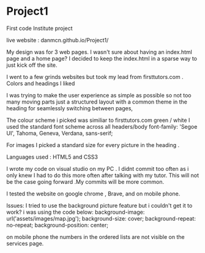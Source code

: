 # Project1
First code Institute project

live website : danmcn.github.io/Project1/

My design was for 3 web pages. I wasn't sure about having an index.html page and a home page?
I decided to keep the index.html in a sparse way to just kick off the site.

I went to a few grinds websites but took my lead from firsttutors.com . Colors and headings I liked


I was trying to make the user experience as simple as possible so not too many moving parts just a structured layout with a common theme in the heading
for seamlessly switching between pages,

The colour scheme i picked was similiar to firsttutors.com green / white
I used the standard font scheme across all headers/body
font-family: 'Segoe UI', Tahoma, Geneva, Verdana, sans-serif;

For images I picked a standard size for every picture in the heading .

Languages used : HTML5 and CSS3

I wrote my code on visual studio on my PC . I didnt commit too often as i only knew I had to do this more often after talking with my tutor.
This will not be the case going forward .My commits will be more common.

I tested the website on google chrome , Brave, and on mobile phone.

Issues:
I tried to use the background picture feature  but i couldn't get it to work?
i was using the code below:
  background-image: url('assets/images/map.jpg');
  background-size: cover;
  background-repeat: no-repeat;
  background-position: center;

  on mobile phone the numbers in the ordered lists are not visible on the services page.